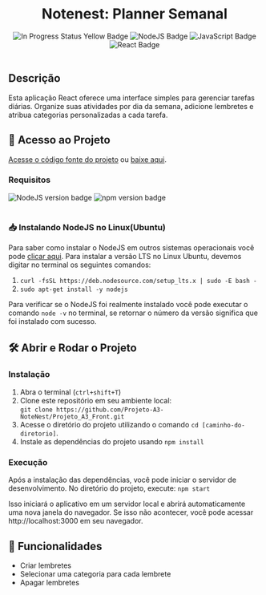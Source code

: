 <h1 align="center"> Notenest: Planner Semanal </h1>

<div align="center">
<img alt="In Progress Status Yellow Badge" src="https://img.shields.io/badge/Status-Finalizado-green">
<img alt="NodeJS Badge" src="https://img.shields.io/badge/NodeJS-5cab5b">
<img alt="JavaScript Badge" src="https://img.shields.io/badge/JavaScript-08c9ac">
<img alt="React Badge" src="https://img.shields.io/badge/React-00c8ff">

</div> <br>

<div>
  <h2> Descrição </h2>
  <p>Esta aplicação React oferece uma interface simples para gerenciar tarefas diárias. Organize suas atividades por dia da semana, adicione lembretes e atribua categorias personalizadas a cada tarefa. </p>
</div>

<h2> 📁 Acesso ao Projeto </h2>
<p> <a href="https://github.com/Z0catelli/Notenest?search=1">Acesse o código fonte do projeto</a> ou <a href="https://github.com/Z0catelli/Notenest/archive/refs/heads/main.zip">baixe aqui</a>.</p>

<h3>Requisitos</h3>
<div>
  <img alt="NodeJS version badge" src="https://img.shields.io/badge/NodeJS-v20.9.0-08c9ac">
  <img alt="npm version badge" src="https://img.shields.io/badge/npm-v10.2.4-08c9ac">
</div>
<br>

<h3>📥 Instalando NodeJS no Linux(Ubuntu)</h3>
<p> Para saber como instalar o NodeJS em outros sistemas operacionais você pode <a href="">clicar aqui</a>. Para instalar a versão LTS no Linux Ubuntu, devemos digitar no terminal os seguintes comandos:</p>
<div>
  <ol>
    <li><code>curl -fsSL https://deb.nodesource.com/setup_lts.x | sudo -E bash -</code></li>
    <li><code>sudo apt-get install -y nodejs</code></li>
  </ol>
</div>
<p>Para verificar se o NodeJS foi realmente instalado você pode executar o comando <code>node -v</code> no terminal, se retornar o número da versão significa que foi instalado com sucesso.</p>

<h2> 🛠️ Abrir e Rodar o Projeto </h2>
<div>
    <h3> Instalação</h3>
  <ol>
    <li>Abra o terminal (<code>ctrl+shift+T</code>)</li>
    <li> Clone este repositório em seu ambiente local: <br> 
    <code>git clone https://github.com/Projeto-A3-NoteNest/Projeto_A3_Front.git</code>
    <li> Acesse o diretório do projeto utilizando o comando <code>cd [caminho-do-diretorio]</code>. </li>
    <li>Instale as dependências do projeto usando <code>npm install</code></li>
  </ol>  
  <h3>Execução</h3>
  <p>Após a instalação das dependências, você pode iniciar o servidor de desenvolvimento. No diretório do projeto, execute: <code>npm start</code></p> 
<p>Isso iniciará o aplicativo em um servidor local e abrirá automaticamente uma nova janela do navegador. Se isso não acontecer, você pode acessar http://localhost:3000 em seu navegador.</p>
</div>

<h2>🔧 Funcionalidades</h2>
<ul>
  <li>Criar lembretes</li>
  <li>Selecionar uma categoria para cada lembrete</li>
  <li>Apagar lembretes</li>
</ul>
